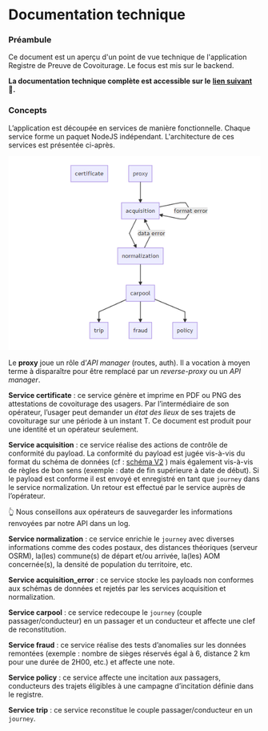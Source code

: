 # Documentation technique

### Préambule <a id="Pr&#xE9;ambule"></a>

Ce document est un aperçu d'un point de vue technique de l'application Registre de Preuve de Covoiturage. Le focus est mis sur le backend.

**La documentation technique complète est accessible sur le** [**lien suivant**](https://hackmd.io/kpSL0ULCSoKhT0r9l-bGHw) **📖.** 

### Concepts <a id="Concepts"></a>

L’application est découpée en services de manière fonctionnelle. Chaque service forme un paquet NodeJS indépendant. L'architecture de ces services est présentée ci-après.



![](../.gitbook/assets/image%20%2817%29.png)

Le **proxy** joue un rôle d’_API manager_ \(routes, auth\).  Il a vocation à moyen terme à disparaître pour être remplacé par un _reverse-proxy_ ou un _API manager_.

**Service certificate** : ce service génère et imprime en PDF ou PNG des attestations de covoiturage des usagers. Par l’intermédiaire de son opérateur, l’usager peut demander un _état des lieux_ de ses trajets de covoiturage sur une période à un instant T. Ce document est produit pour une identité et un opérateur seulement.

**Service acquisition** : ce service réalise des actions de contrôle de conformité du payload. La conformité du payload est jugée vis-à-vis du format du schéma de données \(cf : [schéma V2](https://registre-preuve-de-covoiturage.gitbook.io/produit/api/schema-json-v2) \) mais également vis-à-vis de règles de bon sens \(exemple : date de fin supérieure à date de début\). Si le payload est conforme il est envoyé et enregistré en tant que `journey` dans le service normalization. Un retour est effectué par le service auprès de l’opérateur.

👆 Nous conseillons aux opérateurs de sauvegarder les informations renvoyées par notre API dans un log.

**Service normalization** : ce service enrichie le `journey` avec diverses informations comme des codes postaux, des distances théoriques \(serveur OSRM\), la\(les\) commune\(s\) de départ et/ou arrivée, la\(les\) AOM concernée\(s\), la densité de population du territoire, etc.

**Service acquisition\_error** : ce service stocke les payloads non conformes aux schémas de données et rejetés par les services acquisition et normalization.

**Service carpool** : ce service redecoupe le `journey` \(couple passager/conducteur\) en un passager et un conducteur et affecte une clef de reconstitution.

**Service fraud** : ce service réalise des tests d’anomalies sur les données remontées \(exemple : nombre de sièges réservés égal à 6, distance 2 km pour une durée de 2H00, etc.\) et affecte une note.

**Service policy** : ce service affecte une incitation aux passagers, conducteurs des trajets éligibles à une campagne d’incitation définie dans le registre.

**Service trip** : ce service reconstitue le couple passager/conducteur en un `journey`.

